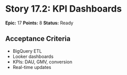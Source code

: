# Story 17.2: KPI Dashboards
**Epic:** 17
**Points:** 8
**Status:** Ready
## Acceptance Criteria
- BigQuery ETL
- Looker dashboards
- KPIs: DAU, GMV, conversion
- Real-time updates
